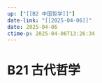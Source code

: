 ```yaml
---
up: ["[[B2 中国哲学]]"]
date-link: "[[2025-04-06]]"
date: 2025-04-06
ctime-p: 2025-04-06T13:26:34
---
```


# B21 古代哲学
